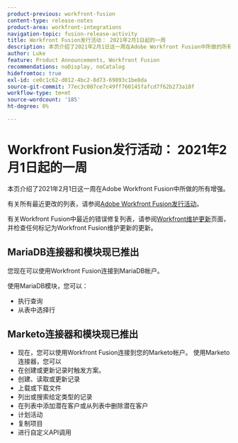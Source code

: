 ```yaml
---
product-previous: workfront-fusion
content-type: release-notes
product-area: workfront-integrations
navigation-topic: fusion-release-activity
title: Workfront Fusion发行活动： 2021年2月1日起的一周
description: 本页介绍了2021年2月1日这一周在Adobe Workfront Fusion中所做的所有增强。
author: Luke
feature: Product Announcements, Workfront Fusion
recommendations: noDisplay, noCatalog
hidefromtoc: true
exl-id: ce0c1c62-d012-4bc2-8d73-69893c1be8da
source-git-commit: 77ec3c007ce7c49ff760145fafcd7f62b273a18f
workflow-type: tm+mt
source-wordcount: '185'
ht-degree: 0%

---
```


# Workfront Fusion发行活动： 2021年2月1日起的一周

本页介绍了2021年2月1日这一周在Adobe Workfront Fusion中所做的所有增强。

有关所有最近更改的列表，请参阅[Adobe Workfront Fusion发行活动](/help/workfront-fusion/fusion-product-releases/fusion-release-activity.md)。

有关Workfront Fusion中最近的错误修复列表，请参阅[Workfront维护更新](https://experienceleague.adobe.com/docs/workfront-known-issues/releases/current-updates.html)页面，并检查任何标记为Workfront Fusion维护更新的更新。


## MariaDB连接器和模块现已推出

您现在可以使用Workfront Fusion连接到MariaDB帐户。

使用MariaDB模块，您可以：

* 执行查询
* 从表中选择行

## Marketo连接器和模块现已推出

* 现在，您可以使用Workfront Fusion连接到您的Marketo帐户。 使用Marketo连接器，您可以
* 在创建或更新记录时触发方案。
* 创建、读取或更新记录
* 上载或下载文件
* 列出或搜索给定类型的记录
* 在列表中添加潜在客户或从列表中删除潜在客户
* 计划活动
* 复制项目
* 进行自定义API调用
